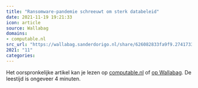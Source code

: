 ```yaml
---
title: "Ransomware-pandemie schreeuwt om sterk databeleid"
date: 2021-11-19 19:21:33
icon: article
source: Wallabag
domains:
- computable.nl
src_url: "https://wallabag.sanderdorigo.nl/share/626082833fa9f9.27417332"
2021: "11"
categories:
---
```

Het oorspronkelijke artikel kan je lezen op [computable.nl](https://www.computable.nl/artikel/blogs/security/7255509/5260614/ransomware-pandemie-schreeuwt-om-sterk-databeleid.html) of [op Wallabag](https://wallabag.sanderdorigo.nl/share/626082833fa9f9.27417332). De leestijd is ongeveer 4 minuten.